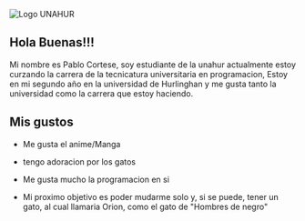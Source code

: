![Logo UNAHUR](./assets/UNAHUR.png)

## Hola Buenas!!!
Mi nombre es Pablo Cortese, soy estudiante de la unahur actualmente estoy curzando la carrera de la tecnicatura universitaria en programacion, Estoy en mi segundo año en la universidad de Hurlinghan y me gusta tanto la universidad como la carrera que estoy haciendo.

## Mis gustos

- Me gusta el anime/Manga
  
- tengo adoracion por los gatos
  
- Me gusta mucho la programacion en si

- Mi proximo objetivo es poder mudarme solo y, si se puede, tener un gato, al cual llamaria Orion, como el gato de "Hombres de negro"
